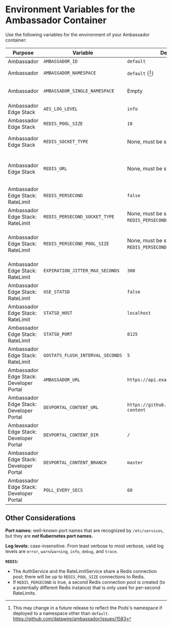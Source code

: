 # Environment Variables for the Ambassador Container

Use the following variables for the environment of your Ambassador container:

| Purpose                                 | Variable                         | Default value                                     | Value type                                                                    |
|-----------------------------------------|----------------------------------|---------------------------------------------------|-------------------------------------------------------------------------------|
| Ambassador                              | `AMBASSADOR_ID`                  | `default`                                         | Plain string                                                                  |
| Ambassador                              | `AMBASSADOR_NAMESPACE`           | `default` ([^1])                                  | Kubernetes namespace                                                          |
| Ambassador                              | `AMBASSADOR_SINGLE_NAMESPACE`    | Empty                                             | Boolean; non-empty=true, empty=false                                          |
| Ambassador Edge Stack                   | `AES_LOG_LEVEL`                  | `info`                                            | Log level                                                                     |
| Ambassador Edge Stack                   | `REDIS_POOL_SIZE`                | `10`                                              | Integer                                                                       |
| Ambassador Edge Stack                   | `REDIS_SOCKET_TYPE`              | None, must be set manually                        | Go network such as `tcp` or `unix`; see [Go `net.Dial`][]                     |
| Ambassador Edge Stack                   | `REDIS_URL`                      | None, must be set manually                        | Go network address; for TCP this is a `host:port` pair; see [Go `net.Dial`][] |
| Ambassador Edge Stack: RateLimit        | `REDIS_PERSECOND`                | `false`                                           | Boolean; [Go `strconv.ParseBool`][]                                           |
| Ambassador Edge Stack: RateLimit        | `REDIS_PERSECOND_SOCKET_TYPE`    | None, must be set manually (if `REDIS_PERSECOND`) | Go network such as `tcp` or `unix`; see [Go `net.Dial`][]                     |
| Ambassador Edge Stack: RateLimit        | `REDIS_PERSECOND_POOL_SIZE`      | None, must be set manually (if `REDIS_PERSECOND`) | Go network address; for TCP this is a `host:port` pair; see [Go `net.Dial`][] |
| Ambassador Edge Stack: RateLimit        | `EXPIRATION_JITTER_MAX_SECONDS`  | `300`                                             | Integer                                                                       |
| Ambassador Edge Stack: RateLimit        | `USE_STATSD`                     | `false`                                           | Boolean; [Go `strconv.ParseBool`][]                                           |
| Ambassador Edge Stack: RateLimit        | `STATSD_HOST`                    | `localhost`                                       | Hostname                                                                      |
| Ambassador Edge Stack: RateLimit        | `STATSD_PORT`                    | `8125`                                            | Integer                                                                       |
| Ambassador Edge Stack: RateLimit        | `GOSTATS_FLUSH_INTERVAL_SECONDS` | `5`                                               | Integer                                                                       |
| Ambassador Edge Stack: Developer Portal | `AMBASSADOR_URL`                 | `https://api.example.com`                         | URL                                                                           |
| Ambassador Edge Stack: Developer Portal | `DEVPORTAL_CONTENT_URL`          | `https://github.com/datawire/devportal-content`   | git-remote URL                                                                |
| Ambassador Edge Stack: Developer Portal | `DEVPORTAL_CONTENT_DIR`          | `/`                                               | Rooted Git directory                                                          |
| Ambassador Edge Stack: Developer Portal | `DEVPORTAL_CONTENT_BRANCH`       | `master`                                          | Git branch name                                                               |
| Ambassador Edge Stack: Developer Portal | `POLL_EVERY_SECS`                | `60`                                              | Integer                                                                       |

## Other Considerations

**Port names:** well-known port names that are recognized by `/etc/services`, but they are ***not* Kubernetes port names.**

**Log levels:** case-insensitive. From least verbose to most verbose, valid log levels are `error`, `warn`/`warning`, `info`, `debug`, and `trace`.

**`REDIS`:**

* The AuthService and the RateLimitService share a Redis connection pool; there will be up to `REDIS_POOL_SIZE` connections to Redis.
* If `REDIS_PERSECOND` is true, a second Redis connection pool is created (to a potentially different Redis instance) that is only used for per-second RateLimits.

[^1]: This may change in a future release to reflect the Pods's
    namespace if deployed to a namespace other than `default`.
    https://github.com/datawire/ambassador/issues/1583

[Go `net.Dial`]: https://golang.org/pkg/net/#Dial
[Go `strconv.ParseBool`]: https://golang.org/pkg/strconv/#ParseBool
